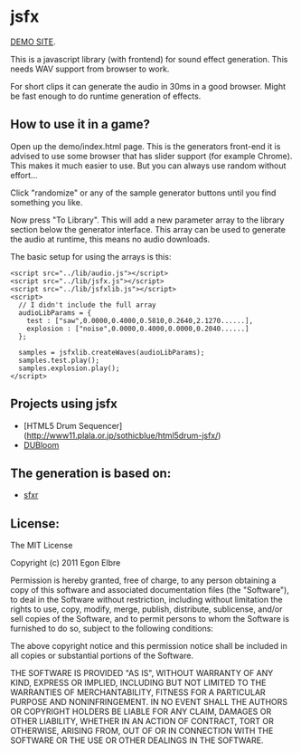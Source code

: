 #  jsfx

[DEMO SITE](http://www.egonelbre.com/js/jsfx).

This is a javascript library (with frontend) for sound effect generation.
This needs WAV support from browser to work.

For short clips it can generate the audio in 30ms in a good browser. Might
be fast enough to do runtime generation of effects.

## How to use it in a game?

Open up the demo/index.html page. This is the generators front-end
it is advised to use some browser that has slider support (for example Chrome).
This makes it much easier to use. But you can always use random without effort...

Click "randomize" or any of the sample generator buttons until you find something
you like.

Now press "To Library". This will add a new parameter array to the library
section below the generator interface. This array can be used to generate the
audio at runtime, this means no audio downloads.

The basic setup for using the arrays is this:

    <script src="../lib/audio.js"></script>
    <script src="../lib/jsfx.js"></script>
    <script src="../lib/jsfxlib.js"></script>
    <script>
      // I didn't include the full array
      audioLibParams = {
        test : ["saw",0.0000,0.4000,0.5810,0.2640,2.1270......],
        explosion : ["noise",0.0000,0.4000,0.0000,0.2040......]
      };
      
      samples = jsfxlib.createWaves(audioLibParams);
      samples.test.play();
      samples.explosion.play();
    </script>

## Projects using jsfx

* [HTML5 Drum Sequencer] (http://www11.plala.or.jp/sothicblue/html5drum-jsfx/)
* [DUBloom](https://github.com/dubharmonic/DUBloom)

## The generation is based on:

* [sfxr](http://www.drpetter.se/project_sfxr.html)

## License:

The MIT License

Copyright (c) 2011 Egon Elbre

Permission is hereby granted, free of charge, to any person obtaining a copy
of this software and associated documentation files (the "Software"), to deal
in the Software without restriction, including without limitation the rights
to use, copy, modify, merge, publish, distribute, sublicense, and/or sell
copies of the Software, and to permit persons to whom the Software is
furnished to do so, subject to the following conditions:

The above copyright notice and this permission notice shall be included in
all copies or substantial portions of the Software.

THE SOFTWARE IS PROVIDED "AS IS", WITHOUT WARRANTY OF ANY KIND, EXPRESS OR
IMPLIED, INCLUDING BUT NOT LIMITED TO THE WARRANTIES OF MERCHANTABILITY,
FITNESS FOR A PARTICULAR PURPOSE AND NONINFRINGEMENT. IN NO EVENT SHALL THE
AUTHORS OR COPYRIGHT HOLDERS BE LIABLE FOR ANY CLAIM, DAMAGES OR OTHER
LIABILITY, WHETHER IN AN ACTION OF CONTRACT, TORT OR OTHERWISE, ARISING FROM,
OUT OF OR IN CONNECTION WITH THE SOFTWARE OR THE USE OR OTHER DEALINGS IN
THE SOFTWARE.
